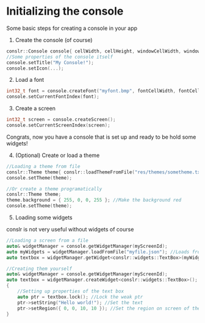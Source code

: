 # Initializing the console

Some basic steps for creating a console in your app

1. Create the console (of course)
```c++
conslr::Console console{ cellWidth, cellHeight, windowCellWidth, windowCellHeight };
//Some properties of the console itself
console.setTitle("My Console!");
console.setIcon(...);
```

2. Load a font
```c++
int32_t font = console.createFont("myfont.bmp", fontCellWidth, fontCellHeight);
console.setCurrentFontIndex(font);
```

3. Create a screen
```c++
int32_t screen = console.createScreen();
console.setCurrentScreenIndex(screen);
```

Congrats, now you have a console that is set up and ready to be hold some widgets!

4. (Optional) Create or load a theme
```c++
//Loading a theme from file
conslr::Theme theme{ conslr::loadThemeFromFile("res/themes/sometheme.txt") };
console.setTheme(theme);

//Or create a theme programatically
conslr::Theme theme;
theme.background = { 255, 0, 0, 255 }; //Make the background red
console.setTheme(theme);
```

5. Loading some widgets

conslr is not very useful without widgets of course

```c++
//Loading a screen from a file
auto& widgetManager = console.getWidgetManager(myScreenId);
auto myWidgets = widgetManager.loadFromFile("myfile.json"); //Loads from file and returns a map of the widgets
auto textbox = widgetManager.getWidget<conslr::widgets::TextBox>(myWidgets.at("MyTextBox1"));

//Creating them yourself
auto& widgetManager = console.getWidgetManager(myScreenId);
auto textbox = widgetManager.createWidget<conslr::widgets::TextBox>();
{
    //Setting up properties of the text box
    auto ptr = textbox.lock(); //Lock the weak ptr
    ptr->setString("Hello world!"); //Set the text
    ptr->setRegion({ 0, 0, 10, 10 }); //Set the region on screen of the textbox
}
```
